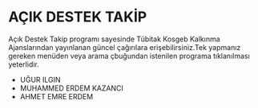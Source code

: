 # AÇIK DESTEK TAKİP
Açık Destek Takip programı sayesinde Tübitak Kosgeb Kalkınma Ajanslarından yayınlanan güncel çağırılara erişebilirsiniz.Tek yapmanız gereken menüden veya arama çbuğundan istenilen programa tıklanılması yeterlidir.
* UĞUR ILGIN
* MUHAMMED ERDEM KAZANCI
* AHMET EMRE ERDEM
